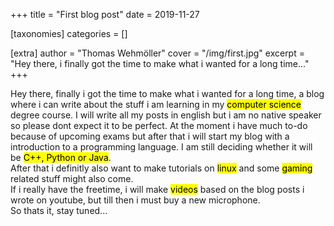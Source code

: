 +++
title = "First blog post"
date = 2019-11-27

[taxonomies]
categories = []

[extra]
author = "Thomas Wehmöller"
cover = "/img/first.jpg"
excerpt = "Hey there, i finally got the time to make what i wanted for a long time..." 
+++

Hey there,
finally i got the time to make what i wanted for a long time,
a blog where i can write about the stuff i am learning in my <mark>computer science</mark> degree course.
I will write all my posts in english but i am no native speaker so please dont expect it
to be perfect.
At the moment i have much to-do because of upcoming exams but after that i will start my
blog with a introduction to a programming language. I am still deciding whether it will be
<mark>C++, Python or Java</mark>.  
After that i definitly also want to make tutorials on <mark>linux</mark> and some <mark>gaming</mark> related stuff
might also come.  
If i really have the freetime, i will make <mark>videos</mark> based on the blog posts i wrote on youtube,
but till then i must buy a new microphone.  
So thats it, stay tuned...